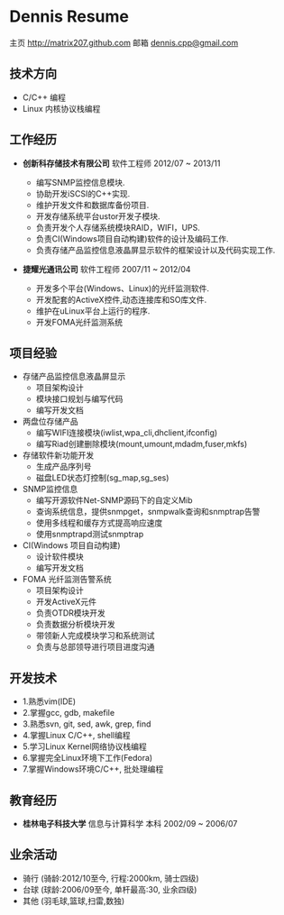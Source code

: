 Dennis Resume
===============

主页  http://matrix207.github.com
邮箱         dennis.cpp@gmail.com

技术方向
--------

*	C/C++ 编程
*	Linux 内核协议栈编程

工作经历
--------

*	**创新科存储技术有限公司**  软件工程师 2012/07 ~ 2013/11
	
	-   编写SNMP监控信息模块.
	-   协助开发iSCSI的C++实现.
	-   维护开发文件和数据库备份项目. 
	-   开发存储系统平台ustor开发子模块.
	-   负责开发个人存储系统模块RAID，WIFI，UPS.
	-   负责CI(Windows项目自动构建)软件的设计及编码工作.
	-	负责存储产品监控信息液晶屏显示软件的框架设计以及代码实现工作.

*	**捷耀光通讯公司**  软件工程师 2007/11 ~ 2012/04
	
	-   开发多个平台(Windows、Linux)的光纤监测软件.
	-   开发配套的ActiveX控件,动态连接库和SO库文件.
	-   维护在uLinux平台上运行的程序.
	-   开发FOMA光纤监测系统

项目经验
--------

*   存储产品监控信息液晶屏显示
    -   项目架构设计
    -   模块接口规划与编写代码
    -   编写开发文档
*   两盘位存储产品
    -   编写WIFI连接模块(iwlist,wpa_cli,dhclient,ifconfig)
    -   编写Riad创建删除模块(mount,umount,mdadm,fuser,mkfs)
*   存储软件新功能开发
    -   生成产品序列号
    -   磁盘LED状态灯控制(sg_map,sg_ses)
*   SNMP监控信息
    -   编写开源软件Net-SNMP源码下的自定义Mib
	-   查询系统信息，提供snmpget，snmpwalk查询和snmptrap告警
	-   使用多线程和缓存方式提高响应速度
	-   使用snmptrapd测试snmptrap
*	CI(Windows 项目自动构建)
	-    设计软件模块
	-    编写开发文档
*   FOMA 光纤监测告警系统
    -   项目架构设计
	-	开发ActiveX元件
	-	负责OTDR模块开发
	-	负责数据分析模块开发
	-	带领新人完成模块学习和系统测试
	-	负责与总部领导进行项目进度沟通

开发技术
--------

*   1.熟悉vim(IDE)
*   2.掌握gcc, gdb, makefile
*   3.熟悉svn, git, sed, awk, grep, find
*   4.掌握Linux C/C++, shell编程
*	5.学习Linux Kernel网络协议栈编程
*	6.掌握完全Linux环境下工作(Fedora)
*	7.掌握Windows环境C/C++, 批处理编程

教育经历
--------

*   **桂林电子科技大学** 信息与计算科学 本科 2002/09 ~ 2006/07 

业余活动
--------

*	骑行  (骑龄:2012/10至今, 行程:2000km, 骑士四级)
*   台球  (球龄:2006/09至今, 单杆最高:30, 业余四级)
*	其他  (羽毛球,篮球,扫雷,数独)
